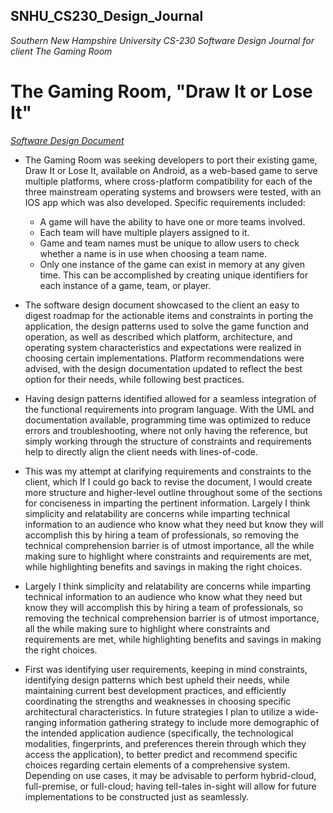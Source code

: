## SNHU_CS230_Design_Journal
 _Southern New Hampshire University CS-230 Software Design Journal for client The Gaming Room_ 
# The Gaming Room,  "Draw It or Lose It"
 _[Software Design Document](../CS-230-M7-Project_Three_Software_Design_CD.docx "Software Design Document")_ 

* The Gaming Room was seeking developers to port their existing game, Draw It or Lose It, available on Android, as a web-based game to serve multiple platforms, where cross-platform compatibility for each of the three mainstream operating systems and browsers were tested, with an IOS app which was also developed. Specific requirements included:
  *	A game will have the ability to have one or more teams involved.
  *	Each team will have multiple players assigned to it.
  *	Game and team names must be unique to allow users to check whether a name is in use when choosing a team name.
  *	Only one instance of the game can exist in memory at any given time. This can be accomplished by creating unique identifiers for each instance of a game, team, or player.

* The software design document showcased to the client an easy to digest roadmap for the actionable items and constraints in porting the application, the design patterns used to solve the game function and operation, as well as described which platform, architecture, and operating system characteristics and expectations were realized in choosing certain implementations. Platform recommendations were advised, with the design documentation updated to reflect the best option for their needs, while following best practices.


* Having design patterns identified allowed for a seamless integration of the functional requirements into program language. With the UML and documentation available, programming time was optimized to reduce errors and troubleshooting, where not only having the reference, but simply working through the structure of constraints and requirements help to directly align the client needs with lines-of-code.

* This was my attempt at clarifying requirements and constraints to the client, which If I could go back to revise the document, I would create more structure and higher-level outline throughout some of the sections for conciseness in imparting the pertinent information. Largely I think simplicity and relatability are concerns while imparting technical information to an audience who know what they need but know they will accomplish this by hiring a team of professionals, so removing the technical comprehension barrier is of utmost importance, all the while making sure to highlight where constraints and requirements are met, while highlighting benefits and savings in making the right choices.

* Largely I think simplicity and relatability are concerns while imparting technical information to an audience who know what they need but know they will accomplish this by hiring a team of professionals, so removing the technical comprehension barrier is of utmost importance, all the while making sure to highlight where constraints and requirements are met, while highlighting benefits and savings in making the right choices.

* First was identifying user requirements, keeping in mind constraints, identifying design patterns which best upheld their needs, while maintaining current best development practices, and efficiently coordinating the strengths and weaknesses in choosing specific architectural characteristics. In future strategies I plan to utilize a wide-ranging information gathering strategy to include more demographic of the intended application audience (specifically, the technological modalities, fingerprints, and preferences therein through which they access the application), to better predict and recommend specific choices regarding certain elements of a comprehensive system. Depending on use cases, it may be advisable to perform hybrid-cloud, full-premise, or full-cloud; having tell-tales in-sight will allow for future implementations to be constructed just as seamlessly.
